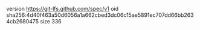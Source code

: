 version https://git-lfs.github.com/spec/v1
oid sha256:4d40f463a50d6056a1a662cbed3dc06c15ae5891ec707dd66bb2634cb2680475
size 336
